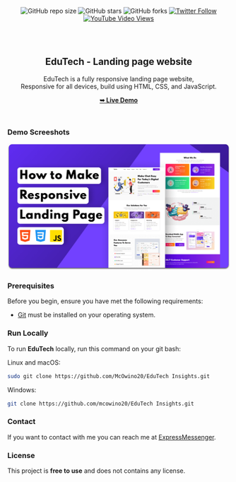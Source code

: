 <div align="center">
  
  ![GitHub repo size](https://img.shields.io/github/repo-size/codewithsadee/techx)
  ![GitHub stars](https://img.shields.io/github/stars/codewithsadee/techx?style=social)
  ![GitHub forks](https://img.shields.io/github/forks/codewithsadee/techx?style=social)
[![Twitter Follow](https://img.shields.io/twitter/follow/codewithsadee_?style=social)](https://twitter.com/intent/follow?screen_name=codewithsadee_)
  [![YouTube Video Views](https://img.shields.io/youtube/views/6snv-yu2_c4?style=social)](https://youtu.be/6snv-yu2_c4)

  <br />
  <br />

  <h2 align="center">EduTech - Landing page website</h2>

EduTech is a fully responsive landing page website, <br />Responsive for all devices, build using HTML, CSS, and JavaScript.

  <a href="https://edutechinsights.vercel.app"><strong>➥ Live Demo</strong></a>

</div>

<br />

### Demo Screeshots

![Techx Desktop Demo](./readme-images/desktop.png "Desktop Demo")

### Prerequisites

Before you begin, ensure you have met the following requirements:

* [Git](https://git-scm.com/downloads "Download Git") must be installed on your operating system.

### Run Locally

To run **EduTech** locally, run this command on your git bash:

Linux and macOS:

```bash
sudo git clone https://github.com/McOwino20/EduTech Insights.git
```

Windows:

```bash
git clone https://github.com/mcowino20/EduTech Insights.git
```

### Contact

If you want to contact with me you can reach me at [ExpressMessenger](https://mcowino20.github.io/EduTech_Insights/features/ExpressMessenger/app).

### License

This project is **free to use** and does not contains any license.

